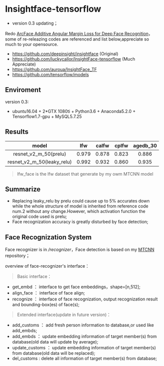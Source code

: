 # Insightface-tensorflow

* version 0.3 updating；

Redo [ArcFace Additive Angular Margin Loss for Deep Face Recognition](https://arxiv.org/abs/1801.07698)，some of re-releazing codes are referenced and list below,appreciate so much to your opensource.

* https://github.com/deepinsight/insightface (Original)
* https://github.com/luckycallor/InsightFace-tensorflow (Much Appreciate)
* https://github.com/auroua/InsightFace_TF
* https://github.com/tensorflow/models

## Enviroment

version 0.3:

* ubuntu16.04 + 2*GTX 1080ti + Python3.6 + Anaconda5.2.0 + Tensorflow1.7-gpu + MySQL5.7.25

## Results

|model|lfw|calfw|cplfw|agedb_30|cfp_ff|cfp_fp|lfw_face|
|:----:|:----:|:----:|:----:|:----:|:----:|:----:|:----:|
|resnet_v2_m_50(prelu)|0.979|0.878|0.823|0.886|0.976|0.904|0.866|
|resnet_v2_m_50(leaky_relu)|0.992|0.932|0.860|0.935|0.990|0.910|0.943|

>lfw_face is the lfw dataset that generate by my owm MTCNN model

## Summarize

* Replacing leaky_relu by prelu could cause up to 5% accurates down while the whole structure of model is inherited from reference code num.2 without any change.However, which activation function the original code used is prelu;
* Face recognization accuracy is greatly disturbed by face detection;

## Face Recognization System

Face recognizer is in */recognizer*，Face detection is based on my [MTCNN](https://github.com/friedhelm739/MTCNN-tensorflow) repository；

overview of face-recognizer's interface：

>Basic interface：

* get_embd ： interface to get face embeddings，shape=[n,512];
* align_face ： interface of face align;
* recognize ： interface of face recognization, output recognization result and bounding-box(es) of face(s);

>Extended interface(update in future version)：

* add_customs ： add fresh person information to database,or used like add_embds;
* add_embds ： update embedding information of target member(s) from database(old data will update by average);
* update_customs ： update embedding information of target member(s) from database(old data will be replaced);
* del_customs : delete all information of target member(s) from database;
